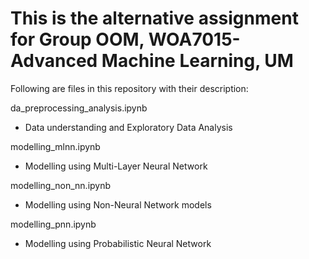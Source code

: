 # This is the alternative assignment for Group OOM, WOA7015-Advanced Machine Learning, UM

Following are files in this repository with their description:

da_preprocessing_analysis.ipynb
- Data understanding and Exploratory Data Analysis  

modelling_mlnn.ipynb
- Modelling using Multi-Layer Neural Network  

modelling_non_nn.ipynb
- Modelling using Non-Neural Network models  

modelling_pnn.ipynb
- Modelling using Probabilistic Neural Network  


